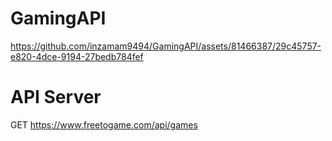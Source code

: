 # GamingAPI
https://github.com/inzamam9494/GamingAPI/assets/81466387/29c45757-e820-4dce-9194-27bedb784fef
# API Server
GET https://www.freetogame.com/api/games
